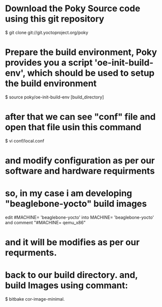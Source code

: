 # Download the Poky Source code using this git repository 

$ git clone git://git.yoctoproject.org/poky

# Prepare the build environment, Poky provides you a script 'oe-init-build-env', which should be used to setup the build environment

$ source poky/oe-init-build-env [build_directory]
# after that we can see "conf" file and open that file usin this command
$ vi conf/local.conf

# and modify configuration as per our software and hardware requirments
# so, in my case i am developing "beaglebone-yocto" build images 
edit #MACHINE= 'beaglebone-yocto' into MACHINE= 'beaglebone-yocto'
and comment "#MACHINE= qemu_x86"
# and it will be modifies as per our requrments.
# back to our build directory. and, build Images using commant:
$ bitbake cor-image-minimal.
